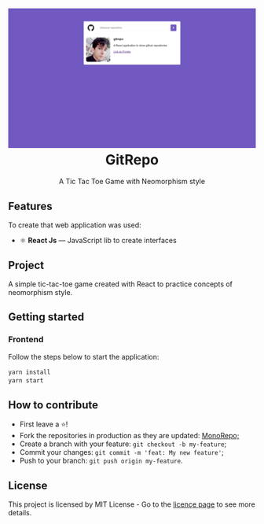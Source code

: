 <h1 align="center">
  <img src="./static/gitrepo.png" alt="Omnistack 10" width="700">
<br>
GitRepo
</h1>

<p align="center"> A Tic Tac Toe Game with Neomorphism style

## Features
To create that web application was used:

- ⚛️ **React Js** — JavaScript lib to create interfaces

## Project

A simple tic-tac-toe game created with React to practice concepts of neomorphism style.

## Getting started

###  Frontend
Follow the steps below to start the application:
```bash
yarn install
yarn start
```

## How to contribute
- First leave a ⭐!
- Fork the repositories in production as they are updated: <a href="https://github.com/guilhermeorcezi/todolist"> MonoRepo;</a>
- Create a branch with your feature: `git checkout -b my-feature`;
- Commit your changes: `git commit -m 'feat: My new feature'`;
- Push to your branch: `git push origin my-feature`.

## License

This project is licensed by MIT License - Go to the [licençe page](https://opensource.org/licenses/MIT) to see more details.
